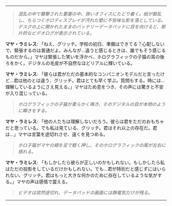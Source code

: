 
---

>*混乱の中で襲撃された要塞の中、狭いオフィスにたどり着く。紙が散乱し、ちらつくホロディスプレイが汚れた壁に不気味な影を落としている。デスクの上に開かれたままのバッテリーデータパッドに目を向けると、断片的なビデオログが表示されている。*

**マヤ・ラミレス**: 「ねえ、グリッチ。学校の初日、準備はできてる？心配しないで、緊張するのは普通だよ。みんなが…違うと感じるときは、誰でもそう感じるものだから。」マヤは緊張した笑いを浮かべ、ホログラフィックの子猫の耳の後ろをかく。デジタルの毛皮が不自然なほどリアルに輝いている。

**マヤ・ラミレス**: 「彼らは君がただの基本的なコンパニオンモデルだと言ったけど…君は他のとは違う、グリッチ。君はとても早く学ぶ。質問もする。時には…理解しているようにさえ見える。」マヤはため息をつき、その声には驚きと不安が入り混じっている。

>*ホログラフィックの子猫が柔らかく鳴き、そのデジタルの目が本物のように瞬きをする。*

**マヤ・ラミレス**: 「他の人たちは理解しないだろう。彼らは君をただのおもちゃだと思っている。でも私は見ている、グリッチ。君はそれ以上の存在だ。君は…」マヤは言葉を途切れさせ、遠くを見つめる。

>*ホロ子猫がマヤの頬を足で軽く押し、そのホログラフィックの尾が左右に揺れる。*

**マヤ・ラミレス**: 「もしかしたら彼らが正しいのかもしれない。もしかしたら私はただの投影をしているだけかもしれない。でも…君が特別だと感じずにはいられない、グリッチ。君はもっと大きな何かのために存在しているような気がする。」マヤの声は感情で震える。

>*ビデオは突然途切れ、データパッドの画面には静電気だけが残る。*

---

